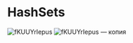 # HashSets

![fKUUYrIepus](https://user-images.githubusercontent.com/90568044/195790612-ac6c96e3-0ebe-4fa9-a8cb-91e66e8e8f33.jpg)
![fKUUYrIepus — копия](https://user-images.githubusercontent.com/90568044/195790626-1ef4e870-806d-449c-b202-504300ac9306.jpg)
